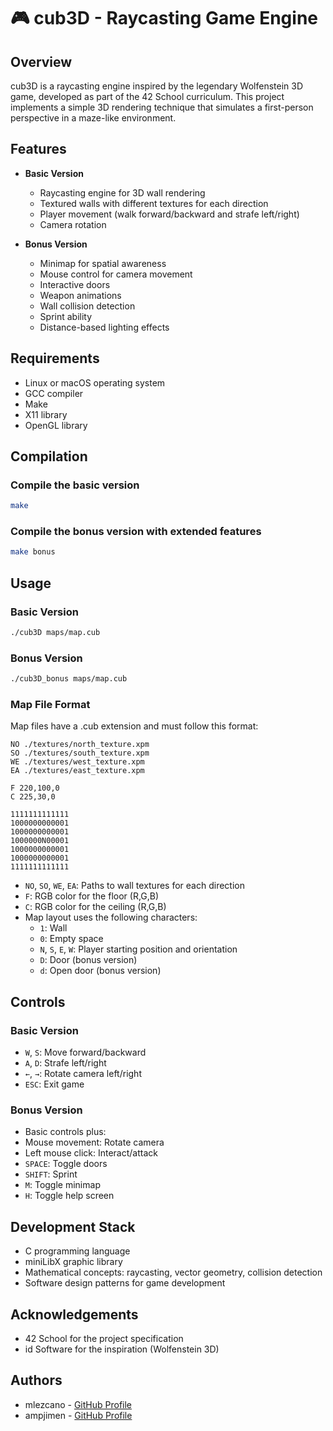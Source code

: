 # 🎮 cub3D - Raycasting Game Engine

## Overview
cub3D is a raycasting engine inspired by the legendary Wolfenstein 3D game, developed as part of the 42 School curriculum. This project implements a simple 3D rendering technique that simulates a first-person perspective in a maze-like environment.

## Features
- **Basic Version**
  - Raycasting engine for 3D wall rendering
  - Textured walls with different textures for each direction
  - Player movement (walk forward/backward and strafe left/right)
  - Camera rotation

- **Bonus Version**
  - Minimap for spatial awareness
  - Mouse control for camera movement
  - Interactive doors
  - Weapon animations
  - Wall collision detection
  - Sprint ability
  - Distance-based lighting effects

## Requirements
- Linux or macOS operating system
- GCC compiler
- Make
- X11 library
- OpenGL library

## Compilation

### Compile the basic version
```bash
make
```
### Compile the bonus version with extended features
```bash
make bonus
```

## Usage

### Basic Version
```bash
./cub3D maps/map.cub
```

### Bonus Version
```bash
./cub3D_bonus maps/map.cub
```

### Map File Format
Map files have a .cub extension and must follow this format:

```
NO ./textures/north_texture.xpm
SO ./textures/south_texture.xpm
WE ./textures/west_texture.xpm
EA ./textures/east_texture.xpm

F 220,100,0
C 225,30,0

1111111111111
1000000000001
1000000000001
1000000N00001
1000000000001
1000000000001
1111111111111
```

- `NO`, `SO`, `WE`, `EA`: Paths to wall textures for each direction
- `F`: RGB color for the floor (R,G,B)
- `C`: RGB color for the ceiling (R,G,B)
- Map layout uses the following characters:
  - `1`: Wall
  - `0`: Empty space
  - `N`, `S`, `E`, `W`: Player starting position and orientation
  - `D`: Door (bonus version)
  - `d`: Open door (bonus version)

## Controls

### Basic Version
- `W`, `S`: Move forward/backward
- `A`, `D`: Strafe left/right
- `←`, `→`: Rotate camera left/right
- `ESC`: Exit game

### Bonus Version
- Basic controls plus:
- Mouse movement: Rotate camera
- Left mouse click: Interact/attack
- `SPACE`: Toggle doors
- `SHIFT`: Sprint
- `M`: Toggle minimap
- `H`: Toggle help screen

## Development Stack
- C programming language
- miniLibX graphic library
- Mathematical concepts: raycasting, vector geometry, collision detection
- Software design patterns for game development

## Acknowledgements
- 42 School for the project specification
- id Software for the inspiration (Wolfenstein 3D)

## Authors

- mlezcano - [GitHub Profile](https://github.com/mikelezc)
- ampjimen - [GitHub Profile](https://github.com/Amparojd)
  
